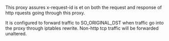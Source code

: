 This proxy assures x-request-id is et on both the request and response of http rquests going through this proxy.

It is configured to forward traffic to SO_ORIGINAL_DST when traffic go into the proxy through iptables rewrite. Non-http tcp
traffic will be forwarded unaltered.